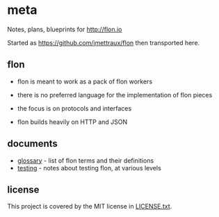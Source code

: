 
# meta

Notes, plans, blueprints for http://flon.io

Started as https://github.com/jmettraux/flon then transported here.

## flon

* flon is meant to work as a pack of flon workers
* there is no preferred language for the implementation of flon pieces
* the focus is on protocols and interfaces

* flon builds heavily on HTTP and JSON

## documents

* [glossary](glossary.md) - list of flon terms and their definitions
* [testing](testing.md) - notes about testing flon, at various levels

## license

This project is covered by the MIT license in [LICENSE.txt](LICENSE.txt).

